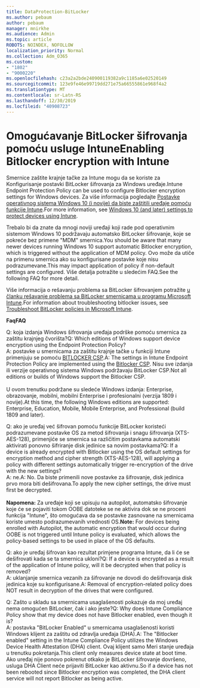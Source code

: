 ```yaml
---
title: DataProtection-BitLocker
ms.author: pebaum
author: pebaum
manager: mnirkhe
ms.audience: Admin
ms.topic: article
ROBOTS: NOINDEX, NOFOLLOW
localization_priority: Normal
ms.collection: Adm_O365
ms.custom:
- "1802"
- "9000220"
ms.openlocfilehash: c23a2a2bde240900119382a9c1185a6e02520149
ms.sourcegitcommit: 123e9fe46e99719dd271e75a66555861e968f4a2
ms.translationtype: MT
ms.contentlocale: sr-Latn-RS
ms.lasthandoff: 12/30/2019
ms.locfileid: "40908723"
---
```

# <a name="enabling-bitlocker-encryption-with-intune"></a><span data-ttu-id="f759c-102">Omogućavanje BitLocker šifrovanja pomoću usluge Intune</span><span class="sxs-lookup"><span data-stu-id="f759c-102">Enabling Bitlocker encryption with Intune</span></span>

 <span data-ttu-id="f759c-103">Smernice zaštite krajnje tačke za Intune mogu da se koriste za Konfigurisanje postavki BitLocker šifrovanja za Windows uređaje.</span><span class="sxs-lookup"><span data-stu-id="f759c-103">Intune Endpoint Protection Policy can be used to configure Bitlocker encryption settings for Windows devices.</span></span> <span data-ttu-id="f759c-104">Za više informacija pogledajte [Postavke operativnog sistema Windows 10 (i novije) da biste zaštitili uređaje pomoću funkcije Intune](https://docs.microsoft.com/intune/endpoint-protection-windows-10#windows-encryption).</span><span class="sxs-lookup"><span data-stu-id="f759c-104">For more information, see [Windows 10 (and later) settings to protect devices using Intune](https://docs.microsoft.com/intune/endpoint-protection-windows-10#windows-encryption).</span></span>
 
<span data-ttu-id="f759c-105">Trebalo bi da znate da mnogi noviji uređaji koji rade pod operativnim sistemom Windows 10 podržavaju automatsko BitLocker šifrovanje, koje se pokreće bez primene "MDM" smernica.</span><span class="sxs-lookup"><span data-stu-id="f759c-105">You should be aware that many newer devices running Windows 10 support automatic Bitlocker encryption, which is triggered without the application of MDM policy.</span></span> <span data-ttu-id="f759c-106">Ovo može da utiče na primenu smernica ako su konfigurisane postavke koje nisu podrazumevane.</span><span class="sxs-lookup"><span data-stu-id="f759c-106">This may impact application of policy if non-default settings are configured.</span></span> <span data-ttu-id="f759c-107">Više detalja potražite u sledećim FAQ.</span><span class="sxs-lookup"><span data-stu-id="f759c-107">See the following FAQ for more detail.</span></span>
 
<span data-ttu-id="f759c-108">Više informacija o rešavanju problema sa BitLocker šifrovanjem potražite [u članku rešavanje problema sa BitLocker smernicama u programu Microsoft Intune](https://docs.microsoft.com/intune/protect/troubleshoot-bitlocker-policies).</span><span class="sxs-lookup"><span data-stu-id="f759c-108">For information about troubleshooting bitlocker issues, see [Troubleshoot BitLocker policies in Microsoft Intune](https://docs.microsoft.com/intune/protect/troubleshoot-bitlocker-policies).</span></span>
 
 
<span data-ttu-id="f759c-109">**Faq**</span><span class="sxs-lookup"><span data-stu-id="f759c-109">**FAQ**</span></span>

 <span data-ttu-id="f759c-110">Q: koja izdanja Windows šifrovanja uređaja podrške pomoću smernica za zaštitu krajnjeg čvorišta?</span><span class="sxs-lookup"><span data-stu-id="f759c-110">Q: Which editions of Windows support device encryption using the Endpoint Protection Policy?</span></span><br>
 <span data-ttu-id="f759c-111">A: postavke u smernicama za zaštitu krajnje tačke u funkciji Intune primenjuju se pomoću [BITLOCKER CSP](https://docs.microsoft.com/windows/client-management/mdm/bitlocker-csp).</span><span class="sxs-lookup"><span data-stu-id="f759c-111">A: The settings in Intune Endpoint Protection Policy  are implemented using the [Bitlocker CSP](https://docs.microsoft.com/windows/client-management/mdm/bitlocker-csp).</span></span> <span data-ttu-id="f759c-112">Nisu sve izdanja ili verzije operativnog sistema Windows podržavaju BitLocker CSP.</span><span class="sxs-lookup"><span data-stu-id="f759c-112">Not all editions or builds of Windows support the Bitlocker CSP.</span></span> <br><br>
      <span data-ttu-id="f759c-113">U ovom trenutku podržane su sledeće Windows izdanja: Enterprise, obrazovanje, mobilni, mobilni Enterprise i profesionalni (verzija 1809 i novije).</span><span class="sxs-lookup"><span data-stu-id="f759c-113">At this time, the following Windows editions are supported: Enterprise, Education, Mobile, Mobile Enterprise, and Professional (build 1809 and later).</span></span>
 
<span data-ttu-id="f759c-114">Q: ako je uređaj već šifrovan pomoću funkcije BitLocker koristeći podrazumevane postavke OS za metod šifrovanja i snagu šifrovanja (XTS-AES-128), primenjiće se smernica sa različitim postavkama automatski aktivirati ponovno šifriranje disk jedinice sa novim postavkama?</span><span class="sxs-lookup"><span data-stu-id="f759c-114">Q: If a device is already encrypted with Bitlocker using the OS default settings for encryption method and cipher strength (XTS-AES-128), will applying a policy with different settings automatically trigger re-encryption of the drive with the new settings?</span></span><br>
<span data-ttu-id="f759c-115">A: ne.</span><span class="sxs-lookup"><span data-stu-id="f759c-115">A: No.</span></span> <span data-ttu-id="f759c-116">Da biste primenili nove postavke za šifrovanje, disk jedinica prvo mora biti dešifrovana.</span><span class="sxs-lookup"><span data-stu-id="f759c-116">To apply the new cipher settings, the drive must first be decrypted.</span></span><br><br>
<span data-ttu-id="f759c-117">**Napomena:** Za uređaje koji se upisuju na autopilot, automatsko šifrovanje koje će se pojaviti tokom OOBE datoteke se ne aktivira dok se ne proceni funkcija "Intune", što omogućava da se postavke zasnovane na smernicama koriste umesto podrazumevanih vrednosti OS.</span><span class="sxs-lookup"><span data-stu-id="f759c-117">**Note:** For devices being enrolled with Autopilot, the automatic encryption that would occur during OOBE is not triggered until Intune policy is evaluated, which allows the policy-based settings to be used in place of the OS defaults.</span></span>
 
<span data-ttu-id="f759c-118">Q: ako je uređaj šifrovan kao rezultat primjene programa Intune, da li će se dešifrovati kada se ta smernica ukloni?</span><span class="sxs-lookup"><span data-stu-id="f759c-118">Q: If a device is encrypted as a result of the  application of Intune policy, will it be decrypted when that policy is removed?</span></span><br>
<span data-ttu-id="f759c-119">A: uklanjanje smernica vezanih za šifrovanje ne dovodi do dešifrovanja disk jedinica koje su konfigurisane.</span><span class="sxs-lookup"><span data-stu-id="f759c-119">A: Removal of encryption-related policy does NOT result in decryption of the drives that were configured.</span></span>
 
<span data-ttu-id="f759c-120">Q: Zašto u skladu sa smernicama usaglašenosti pokazuje da moj uređaj nema omogućen BitLocker, čak i ako jeste?</span><span class="sxs-lookup"><span data-stu-id="f759c-120">Q: Why does Intune Compliance Policy show that my device does not have Bitlocker enabled, even though it is?</span></span><br>
<span data-ttu-id="f759c-121">A: postavka "BitLocker Enabled" u smernicama usaglašenosti koristi Windows klijent za zaštitu od zdravlja uređaja (DHA).</span><span class="sxs-lookup"><span data-stu-id="f759c-121">A: The "Bitlocker enabled" setting in the Intune Compliance Policy utilizes the Windows Device Health Attestation  (DHA) client.</span></span> <span data-ttu-id="f759c-122">Ovaj klijent samo Meri stanje uređaja u trenutku pokretanja.</span><span class="sxs-lookup"><span data-stu-id="f759c-122">This client only measures device state at boot time.</span></span> <span data-ttu-id="f759c-123">Ako uređaj nije ponovo pokrenut otkako je BitLocker šifrovanje dovršeno, usluga DHA Client neće prijaviti BitLocker kao aktivnu.</span><span class="sxs-lookup"><span data-stu-id="f759c-123">So if a device has not been rebooted since Bitlocker encryption was completed, the DHA client service will not report Bitlocker as being active.</span></span>
 
 